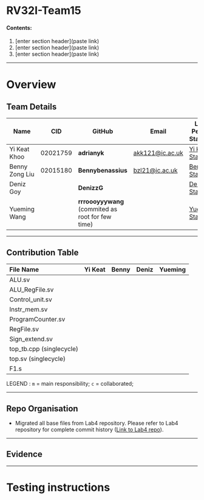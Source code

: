 # RV32I-Team15

#### Contents:
1. [enter section header](paste link)
2. [enter section header](paste link)
3. [enter section header](paste link)

---
# Overview

 

## Team Details

| Name           | CID      | GitHub   | Email                     | Link to Personal Statement|
|----------------|----------|----------|---------------------------|--------------|
| Yi Keat Khoo   | 02021759 | **adrianyk**  | akk121@ic.ac.uk  | [Yi Keat's Statement](Personal_Statements/Yi_Keat_Khoo.md)
| Benny Zong Liu | 02015180 | **Bennybenassius** | bzl21@ic.ac.uk     | [Benny's Statement](Personal_Statements/Benny_Zong_Liu.md)
| Deniz Goy |  | **DenizzG** |  | [Deniz's Statement](Personal_Statements/Deniz_Goy.md)
| Yueming Wang  |  | **rrroooyyywang** (commited as root for few time) |  | [Yueming's Statement](Personal_Statements/Yueming_Wang.md)

---

## Contribution Table

| File Name                |  Yi Keat   | Benny  | Deniz | Yueming  |
|:-------------------------|:----------:|:------:|:-----:|:--------:|
| ALU.sv                   |            |        |       |          |
| ALU_RegFile.sv           |            |        |       |          |
| Control_unit.sv          |            |        |       |          |
| Instr_mem.sv             |            |        |       |          |
| ProgramCounter.sv        |            |        |       |          |
| RegFile.sv               |            |        |       |          |
| Sign_extend.sv           |            |        |       |          |
| top_tb.cpp (singlecycle) |            |        |       |          |
| top.sv (singlecycle)     |            |        |       |          |
| F1.s                     |            |        |       |          |

LEGEND :       `m` = main responsibility;  `c` = collaborated; 

---
<div id="structure"/>

## Repo Organisation

* Migrated all base files from Lab4 repository. Please refer to Lab4 repository for complete commit history ([Link to Lab4 repo](https://github.com/Bennybenassius/Team15)). 

---
<div id="evidence"/>

## Evidence

---

<div id="test"/>

# Testing instructions
